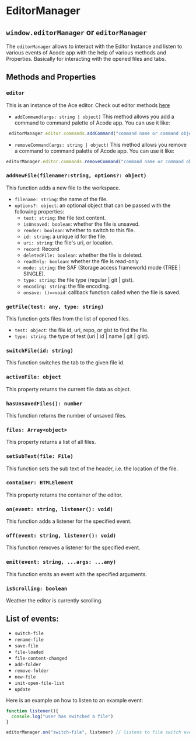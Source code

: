 # EditorManager

## `window.editorManager` or `editorManager`

The `editorManager` allows to interact with the Editor Instance and listen to various events of Acode app with the help of various methods and Properties. Basically for interacting with the opened files and tabs.

## Methods and Properties

### `editor`  
This is an instance of the Ace editor. Check out editor methods [here](https://ajaxorg.github.io/ace-api-docs/classes/ace.Editor-1.html)

- `addCommand(args: string | object)` This method allows you add a command to command palette of Acode app. You can use it like:
```javascript
 editorManager.editor.commands.addCommand("command name or command object")
 ```

- `removeCommand(args: string | object)` This method allows you remove a command to command palette of Acode app. You can use it like:
``` javascript
editorManager.editor.commands.removeCommand("command name or command object")
 ```
### `addNewFile(filename?:string, options?: object)` 
This function adds a new file to the workspace.

  - `filename: string`: the name of the file.
  - `options?: object`: an optional object that can be passed with the following properties:
    - `text: string`: the file text content.
    - `isUnsaved: boolean`: whether the file is unsaved.
    - `render: boolean`: whether to switch to this file.
    - `id: string`: a unique id for the file.
    - `uri: string`: the file's uri, or location.
    - `record`: Record
    - `deletedFile: boolean`: whether the file is deleted.
    - `readOnly: boolean`: whether the file is read-only
    - `mode: string`: the SAF (Storage access framework) mode (TREE | SINGLE).
    - `type: string`: the file type (regular | git | gist).
    - `encoding: string`: the file encoding.
    - `onsave: ()=>void`: callback function called when the file is saved.

### `getFile(test: any, type: string)` 
This function gets files from the list of opened files.
  * `test: object`: the file id, uri, repo, or gist to find the file.
  * `type: string`: the type of test (uri | id | name | git | gist).

### `switchFile(id: string)` 
This function switches the tab to the given file id.

### `activeFile: object` 
This property returns the current file data as object.

### `hasUnsavedFiles(): number` 
This function returns the number of unsaved files.

### `files: Array<object>` 
This property returns a list of all files.

### `setSubText(file: File)` 
This function sets the sub text of the header, i.e. the location of the file.

### `container: HTMLElement` 
This property returns the container of the editor.

### `on(event: string, listener(): void)` 
This function adds a listener for the specified event.

### `off(event: string, listener(): void)` 
This function removes a listener for the specified event.

### `emit(event: string, ...args: ...any)` 
This function emits an event with the specified arguments.

### `isScrolling: boolean` 
Weather the editor is currently scrolling.

## List of events:

* `switch-file`
* `rename-file`
* `save-file`
* `file-loaded`
* `file-content-changed`
* `add-folder`
* `remove-folder`
* `new-file`
* `init-open-file-list`
* `update`

Here is an example on how to listen to an example event:
```javascript
function listener(){
  console.log("user has switched a file")
}

editorManager.on("switch-file", listener) // listens to file switch event
```
